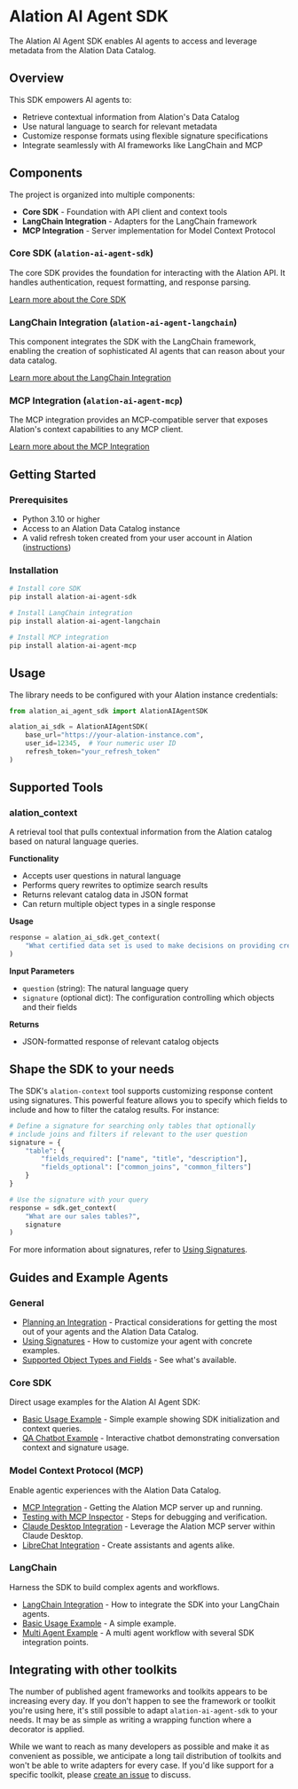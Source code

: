 # Alation AI Agent SDK

The Alation AI Agent SDK enables AI agents to access and leverage metadata from the Alation Data Catalog.

## Overview

This SDK empowers AI agents to:

- Retrieve contextual information from Alation's Data Catalog
- Use natural language to search for relevant metadata
- Customize response formats using flexible signature specifications
- Integrate seamlessly with AI frameworks like LangChain and MCP

## Components

The project is organized into multiple components:

- **Core SDK** - Foundation with API client and context tools
- **LangChain Integration** - Adapters for the LangChain framework
- **MCP Integration** - Server implementation for Model Context Protocol

### Core SDK (`alation-ai-agent-sdk`)

The core SDK provides the foundation for interacting with the Alation API. It handles authentication, request formatting, and response parsing.

[Learn more about the Core SDK](https://github.com/Alation/alation-ai-agent-sdk/tree/main/python/core-sdk/)

### LangChain Integration (`alation-ai-agent-langchain`)

This component integrates the SDK with the LangChain framework, enabling the creation of sophisticated AI agents that can reason about your data catalog.

[Learn more about the LangChain Integration](https://github.com/Alation/alation-ai-agent-sdk/tree/main/python/dist-langchain/)

### MCP Integration (`alation-ai-agent-mcp`)

The MCP integration provides an MCP-compatible server that exposes Alation's context capabilities to any MCP client.

[Learn more about the MCP Integration](https://github.com/Alation/alation-ai-agent-sdk/tree/main/python/dist-mcp/)

## Getting Started

### Prerequisites

- Python 3.10 or higher
- Access to an Alation Data Catalog instance
- A valid refresh token created from your user account in Alation ([instructions](https://developer.alation.com/dev/docs/authentication-into-alation-apis#create-a-refresh-token-via-the-ui))

### Installation

```bash
# Install core SDK
pip install alation-ai-agent-sdk

# Install LangChain integration
pip install alation-ai-agent-langchain

# Install MCP integration
pip install alation-ai-agent-mcp
```

## Usage

The library needs to be configured with your Alation instance credentials:

```python
from alation_ai_agent_sdk import AlationAIAgentSDK

alation_ai_sdk = AlationAIAgentSDK(
    base_url="https://your-alation-instance.com",
    user_id=12345,  # Your numeric user ID
    refresh_token="your_refresh_token"
)
```

## Supported Tools

### alation_context

A retrieval tool that pulls contextual information from the Alation catalog based on natural language queries.

**Functionality**
- Accepts user questions in natural language
- Performs query rewrites to optimize search results
- Returns relevant catalog data in JSON format
- Can return multiple object types in a single response

**Usage**
```python
response = alation_ai_sdk.get_context(
    "What certified data set is used to make decisions on providing credit for customers?"
)
```

**Input Parameters**
- `question` (string): The natural language query
- `signature` (optional dict): The configuration controlling which objects and their fields

**Returns**
- JSON-formatted response of relevant catalog objects

## Shape the SDK to your needs

The SDK's `alation-context` tool supports customizing response content using signatures. This powerful feature allows you to specify which fields to include and how to filter the catalog results. For instance:

```python
# Define a signature for searching only tables that optionally
# include joins and filters if relevant to the user question
signature = {
    "table": {
        "fields_required": ["name", "title", "description"],
        "fields_optional": ["common_joins", "common_filters"]
    }
}

# Use the signature with your query
response = sdk.get_context(
    "What are our sales tables?",
    signature
)
```

For more information about signatures, refer to [Using Signatures](https://github.com/Alation/alation-ai-agent-sdk/tree/main/guides/signature.md).

## Guides and Example Agents

### General
- [Planning an Integration](https://github.com/Alation/alation-ai-agent-sdk/tree/main/guides/planning.md) - Practical considerations for getting the most out of your agents and the Alation Data Catalog.
- [Using Signatures](https://github.com/Alation/alation-ai-agent-sdk/tree/main/guides/signature.md) - How to customize your agent with concrete examples.
- [Supported Object Types and Fields](https://github.com/Alation/alation-ai-agent-sdk/tree/main/guides/supported.md) - See what's available.

### Core SDK

Direct usage examples for the Alation AI Agent SDK:
- [Basic Usage Example](https://github.com/Alation/alation-ai-agent-sdk/tree/main/python/core-sdk/examples/basic_usage/) - Simple example showing SDK initialization and context queries.
- [QA Chatbot Example](https://github.com/Alation/alation-ai-agent-sdk/tree/main/python/core-sdk/examples/qa_chatbot/) - Interactive chatbot demonstrating conversation context and signature usage.

### Model Context Protocol (MCP)

Enable agentic experiences with the Alation Data Catalog.

- [MCP Integration](https://github.com/Alation/alation-ai-agent-sdk/tree/main/guides/mcp/) - Getting the Alation MCP server up and running.
- [Testing with MCP Inspector](https://github.com/Alation/alation-ai-agent-sdk/tree/main/guides/mcp/testing_with_mcp_inspector.md) - Steps for debugging and verification.
- [Claude Desktop Integration](https://github.com/Alation/alation-ai-agent-sdk/tree/main/guides/mcp/claude_desktop.md) - Leverage the Alation MCP server within Claude Desktop.
- [LibreChat Integration](https://github.com/Alation/alation-ai-agent-sdk/tree/main/guides/mcp/librechat.md) - Create assistants and agents alike.

### LangChain

Harness the SDK to build complex agents and workflows.
- [LangChain Integration](https://github.com/Alation/alation-ai-agent-sdk/tree/main/python/dist-langchain/) - How to integrate the SDK into your LangChain agents.
- [Basic Usage Example](https://github.com/Alation/alation-ai-agent-sdk/tree/main/python/dist-langchain/examples/basic_usage/) - A simple example.
- [Multi Agent Example](https://github.com/Alation/alation-ai-agent-sdk/tree/main/python/dist-langchain/examples/multi_agent_return_eligibility/) - A multi agent workflow with several SDK integration points.

## Integrating with other toolkits

The number of published agent frameworks and toolkits appears to be increasing every day. If you don't happen to see the framework or toolkit you're using here, it's still possible to adapt `alation-ai-agent-sdk` to your needs. It may be as simple as writing a wrapping function where a decorator is applied.

While we want to reach as many developers as possible and make it as convenient as possible, we anticipate a long tail distribution of toolkits and won't be able to write adapters for every case. If you'd like support for a specific toolkit, please [create an issue](https://github.com/Alation/alation-ai-agent-sdk/issues) to discuss.
